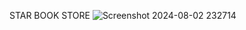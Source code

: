 STAR BOOK STORE
![Screenshot 2024-08-02 232714](https://github.com/user-attachments/assets/405bb186-3af1-4f73-8029-96b9704fabba)
